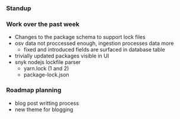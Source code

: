 
### Standup
### Work over the past week
- Changes to the package schema to support lock files
- osv data not proccessed enough, ingestion processes data more
	- fixed and introduced fields are surfaced in database table
- trivially updated packages visible in UI
- snyk nodejs lockfile parser
	- yarn.lock (1 and 2)
	- package-lock.json

### Roadmap planning
- blog post writting process
- new theme for blogging

